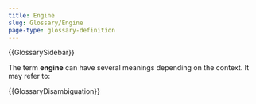 ```yaml
---
title: Engine
slug: Glossary/Engine
page-type: glossary-definition
---
```


{{GlossarySidebar}}

The term **engine** can have several meanings depending on the context. It may refer to:

{{GlossaryDisambiguation}}
